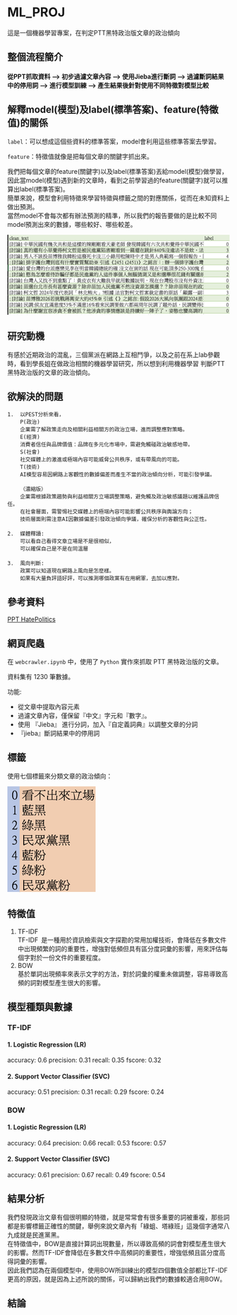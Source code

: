 # ML_PROJ

這是一個機器學習專案，在判定PTT黑特政治版文章的政治傾向

## 整個流程簡介
#### 從PPT抓取資料 --> 初步過濾文章內容 --> 使用Jieba進行斷詞 --> 過濾斷詞結果中的停用詞 --> 進行模型訓練 --> 產生結果後針對使用不同特徵對模型比較

## 解釋model(模型)及label(標準答案)、feature(特徵值)的關係

`label`：可以想成這個些資料的標準答案，model會利用這些標準答案去學習。  

`feature`：特徵值就像是把每個文章的關鍵字抓出來。  

我們把每個文章的feature(關鍵字)以及label(標準答案)丟給model(模型)做學習，因此當model(模型)遇到新的文章時，看到之前學習過的feature(關鍵字)就可以推算出label(標準答案)。  
簡單來說，模型會利用特徵來學習特徵與標籤之間的對應關係，從而在未知資料上做出預測。  
當然model不會每次都有辦法預測的精準，所以我們的報告要做的是比較不同model預測出來的數據，哪些較好、哪些較差。

<img src="/img/text.png" alt=" "  >

## 研究動機
有感於近期政治的混亂，三個黨派在網路上互相鬥爭，以及之前在系上lab參觀時，看到學長姐在做政治相關的機器學習研究，所以想到利用機器學習
判斷PTT黑特政治版的文章的政治傾向。

## 欲解決的問題
```
1.  以PEST分析來看，
    P(政治)
    企業需了解政策走向及相關利益相關方的政治立場，進而調整應對策略。
    E(經濟)
    消費者信任與品牌價值：品牌在多元化市場中，需避免觸碰政治敏感地帶。
    S(社會)
    社交媒體上的激進或極端內容可能威脅公共秩序，或有帶風向的可能。
    T(技術)
    AI模型容易因網路上客觀性的數據偏差而產生不當的政治傾向分析，可能引發爭議。
  
    （濃縮版）
    企業需根據政策趨勢與利益相關方立場調整策略，避免觸及政治敏感議題以維護品牌信任。
    在社會層面，需警惕社交媒體上的極端內容可能影響公共秩序與輿論方向；
    技術層面則需注意AI因數據偏差引發政治傾向爭議，確保分析的客觀性與公正性。

2.  媒體釋讀:
    可以看自己看得文章立場是不是很相似，
    可以確保自己是不是在同溫層

3.  風向判斷:
    政黨可以知道現在網路上風向是怎麼樣。
    如果有大量負評語好評，可以推測哪個政黨有在用網軍，去加以應對。
```
## 參考資料
[PPT HatePolitics](https://www.ptt.cc/bbs/HatePolitics/index.html)	

## 網頁爬蟲
在 `webcrawler.ipynb` 中，使用了 `Python` 實作來抓取 PTT 黑特政治版的文章。

資料集有 1230 筆數據。

功能:
- 從文章中提取內容元素
- 過濾文章內容，僅保留『中文』字元和『數字』。
- 使用 『Jieba』 進行分詞，加入『自定義詞典』以調整文章的分詞
- 『jieba』斷詞結果中的停用詞
  
## 標籤
使用七個標籤來分類文章的政治傾向：

<img src="/img/label.png" alt=" "  width=200px height=240px/>


## 特徵值
1. TF-IDF  
   TF-IDF 是一種用於資訊檢索與文字探勘的常用加權技術，會降低在多數文件中出現頻繁的詞的重要性，增強對低頻但具有區分度詞彙的影響，用來評估每個字對於一份文件的重要程度。  
2. BOW  
   基於單詞出現頻率來表示文字的方法，對於詞彙的權重未做調整，容易導致高頻的詞對模型產生很大的影響。
## 模型種類與數據
### TF-IDF
#### 1. Logistic Regression (LR)
accuracy: 0.6
precision: 0.31
recall: 0.35
fscore: 0.32
#### 2. Support Vector Classifier (SVC)
accuracy: 0.51
precision: 0.31
recall: 0.29
fscore: 0.24

### BOW
#### 1. Logistic Regression (LR)
accuracy: 0.64
precision: 0.66
recall: 0.53
fscore: 0.57

#### 2. Support Vector Classifier (SVC)
accuracy: 0.61
precision: 0.67
recall: 0.49
fscore: 0.54

## 結果分析
我們發現政治文章有個很明顯的特徵，就是常常會有很多重要的詞被重複，那些詞都是影響標籤正確性的關鍵，舉例來說文章內有「綠蛆、塔綠班」這幾個字通常八九成就是民進黨黑。  
在特徵值中，BOW是直接計算詞出現數量，所以導致高頻的詞會對模型產生很大的影響。然而TF-IDF會降低在多數文件中高頻詞的重要性，增強低頻且區分度高得詞彙的影響。  
因此我們認為在兩個模型中，使用BOW所訓練出的模型四個數值全部都比TF-IDF更高的原因，就是因為上述所說的關係，可以歸納出我們的數據較適合用BOW。

## 結論
